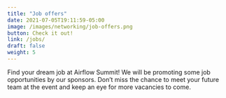 ```yaml
---
title: "Job offers"
date: 2021-07-05T19:11:59-05:00
image: /images/networking/job-offers.png
button: Check it out!
link: /jobs/
draft: false
weight: 5
---
```


Find your dream job at Airflow Summit! We will be promoting some job opportunities by our sponsors. Don’t miss the chance to meet your future team at the event and keep an eye for more vacancies to come.


